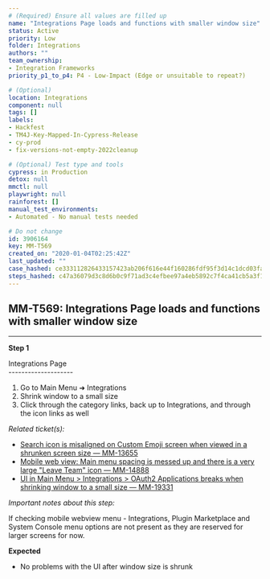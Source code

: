 ```yaml
---
# (Required) Ensure all values are filled up
name: "Integrations Page loads and functions with smaller window size"
status: Active
priority: Low
folder: Integrations
authors: ""
team_ownership: 
- Integration Frameworks
priority_p1_to_p4: P4 - Low-Impact (Edge or unsuitable to repeat?)

# (Optional)
location: Integrations
component: null
tags: []
labels: 
- Hackfest
- TM4J-Key-Mapped-In-Cypress-Release
- cy-prod
- fix-versions-not-empty-2022cleanup

# (Optional) Test type and tools
cypress: in Production
detox: null
mmctl: null
playwright: null
rainforest: []
manual_test_environments: 
- Automated - No manual tests needed

# Do not change
id: 3906164
key: MM-T569
created_on: "2020-01-04T02:25:42Z"
last_updated: ""
case_hashed: ce333112826433157423ab206f616e44f160286fdf95f3d14c1dcd03fa460401ef2e4ecdd94f7d03048b081e90086448
steps_hashed: c47a36079d3c8d6b0c9f71ad3c4efbee97a4eb5892c7f4ca41cb5a3f16b5a99b327b8d047dfc4ed0ff20c94768e4524e
---
```


<!-- (Auto-generated) Based on frontmatter's "key" and "name" -->

## MM-T569: Integrations Page loads and functions with smaller window size

---

**Step 1**

Integrations Page\
\--------------------

1. Go to Main Menu ➜ Integrations
2. Shrink window to a small size
3. Click through the category links, back up to Integrations, and through the icon links as well

_Related ticket(s):_

- [Search icon is misaligned on Custom Emoji screen when viewed in a shrunken screen size — MM-13655](https://mattermost.atlassian.net/browse/MM-13655)
- [Mobile web view: Main menu spacing is messed up and there is a very large "Leave Team" icon — MM-14888](https://mattermost.atlassian.net/browse/MM-14888)
- [UI in Main Menu > Integrations > OAuth2 Applications breaks when shrinking window to a small size — MM-19331](https://mattermost.atlassian.net/browse/MM-19331)

_Important notes about this step:_

If checking mobile webview menu - Integrations, Plugin Marketplace and System Console menu options are not present as they are reserved for larger screens for now.

**Expected**

- No problems with the UI after window size is shrunk
